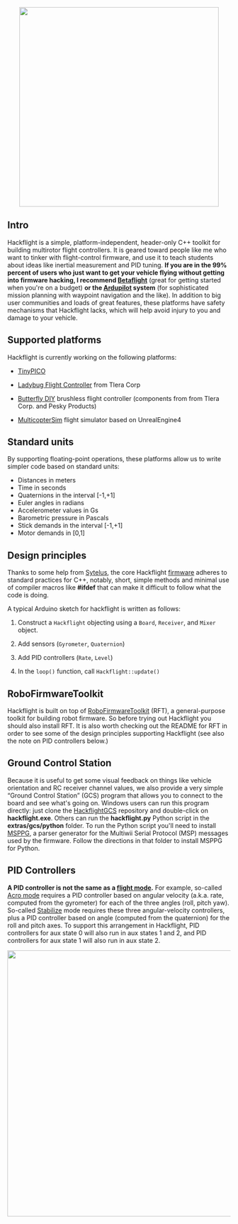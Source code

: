 <p align="center"> 
<img src="extras/media/logo.png" width=450>
</p>

## Intro

Hackflight is a simple, platform-independent, header-only C++ toolkit for
building multirotor flight controllers.  It is geared toward people like
me who want to tinker with flight-control firmware, and use it to teach
students about ideas like inertial measurement and PID tuning.  <b>If you are
in the 99% percent of users who just want to get your vehicle flying without
getting into firmware hacking, I recommend
[Betaflight](http://betaflight.com/)</b> (great for getting started when
you're on a budget) <b>or the [Ardupilot](http://copter.ardupilot.org)
system</b> (for sophisticated mission planning with waypoint navigation and the
like).  In addition to big user communities and loads of great features, these
platforms have safety mechanisms that Hackflight lacks, which will help avoid
injury to you and damage to your vehicle.

## Supported platforms

Hackflight is currently working on the following platforms:

* [TinyPICO](https://www.tinypico.com)

* [Ladybug Flight Controller](https://www.tindie.com/products/TleraCorp/ladybug-flight-controller/) from Tlera Corp

* [Butterfly DIY](https://diydrones.com/profiles/blogs/hackhawk-ii-an-arduino-compatible-brushless-flight-controller)
brushless flight controller (components from from Tlera Corp. and Pesky Products)

* [MulticopterSim](https://github.com/simondlevy/MulticopterSim) flight simulator based on UnrealEngine4

## Standard units

By supporting floating-point operations, these platforms allow us to write
simpler code based on standard units:

* Distances in meters
* Time in seconds
* Quaternions in the interval [-1,+1]
* Euler angles in radians
* Accelerometer values in Gs
* Barometric pressure in Pascals
* Stick demands in the interval [-1,+1]
* Motor demands in [0,1]

## Design principles

Thanks to some help from [Sytelus](https://github.com/sytelus), the core
Hackflight
[firmware](https://github.com/simondlevy/hackflight/tree/master/src)
adheres to standard practices for C++, notably, short, simple methods and
minimal use of compiler macros like <b>#ifdef</b> that can make it difficult to
follow what the code is doing.  

A typical Arduino sketch for hackflight is written as follows:

1. Construct a ```Hackflight``` objecting using a ```Board```, ```Receiver```, and
```Mixer``` object.

2. Add sensors (```Gyrometer```, ```Quaternion```)

3. Add PID controllers (```Rate```, ```Level```)

4. In the ```loop()``` function, call ```Hackflight::update()```

## RoboFirmwareToolkit

Hackflight is built on top of
[RoboFirmwareToolkit](https://github.com/simondlevy/RoboFirmwareToolkit) (RFT),
a general-purpose toolkit for building robot firmware.  So before trying out Hackflight
you should also install RFT.  It is also worth checking out the README for RFT in order
to see some of the design principles supporting Hackflight (see also the note on PID
controllers below.)

## Ground Control Station

Because it is useful to get some visual feedback on things like vehicle orientation and RC receiver
channel values,  we also provide a very simple &ldquo;Ground Control Station&rdquo; (GCS) program
that allows you to connect to the board and see what's going on. Windows users
can run this program directly: just clone the [HackflightGCS](https://github.com/simondlevy/HackflightGCS)
repository and double-click on <b>hackflight.exe</b>.  Others can run the
<b>hackflight.py</b> Python script in the <b>extras/gcs/python</b> folder.  To
run the Python script you'll need to install
[MSPPG](https://github.com/simondlevy/RoboFirmwareToolkit/tree/master/extras/parser), a
parser generator for the Multiwii Serial Protocol (MSP) messages used by the
firmware. Follow the directions in that folder to install MSPPG for Python.

## PID Controllers

<b>A PID controller is not the same as a
[flight mode](https://oscarliang.com/rate-acro-horizon-flight-mode-level/).</b>
For example, so-called [Acro mode](http://ardupilot.org/copter/docs/acro-mode.html#acro-mode) 
requires a PID controller based on angular
velocity (a.k.a. rate, computed from the gyrometer) for each of the three angles
(roll, pitch yaw). So-called [Stabilize](http://ardupilot.org/copter/docs/stabilize-mode.html#stabilize-mode) 
mode requires these three angular-velocity controllers,
plus a PID controller based on angle (computed from the quaternion) for the
roll and pitch axes.   To support this arrangement in Hackflight, PID
controllers for aux state 0 will also run in aux states 1 and 2, and PID
controllers for aux state 1 will also run in aux state 2.

<p align="center"> <img src="extras/media/pidcontrollers.png" width=600> </p>
